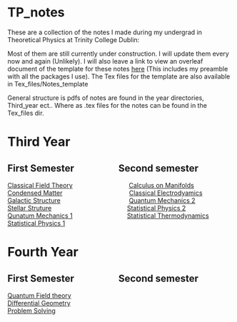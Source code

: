 # TP_notes

These are a collection of the notes I made during my undergrad in Theoretical Physics at Trinity College Dublin: 


Most of them are still currently under construction. I will update them every now and again (Unlikely).
I will also leave a link to view an overleaf document of the template for these notes [here](https://www.overleaf.com/read/vhqsjfxnzkcz#f0868a) (This includes my preamble with all the packages I use). 
The Tex files for the template are also available in Tex_files/Notes_template


General structure is pdfs of notes are found in the year directories, Third_year ect.. Where as .tex files for the notes can be found in the Tex_files dir. 

# Third Year 
## First Semester &nbsp;&nbsp;&nbsp;&nbsp;&nbsp;&nbsp;&nbsp;&nbsp;&nbsp;&nbsp;&nbsp;&nbsp;&nbsp;&nbsp;&nbsp;&nbsp;&nbsp;&nbsp; Second semester
[Classical Field Theory](https://github.com/Tbrosnan12/TP_notes/blob/main/Third_year/First_semester/Classical_Field_Theory.pdf) 
&nbsp;&nbsp;&nbsp;&nbsp;&nbsp;&nbsp;&nbsp;&nbsp;&nbsp;&nbsp;&nbsp;&nbsp;&nbsp;&nbsp;&nbsp;&nbsp;&nbsp;&nbsp;&nbsp;&nbsp;&nbsp;&nbsp;&nbsp;&nbsp;&nbsp;&nbsp;&nbsp;&nbsp;&nbsp;&nbsp; 
[Calculus on Manifolds](https://github.com/Tbrosnan12/TP_notes/blob/main/Third_year/Second_semester/Calculus_on_Manifolds.pdf)<br>
 [Condensed Matter](https://github.com/Tbrosnan12/TP_notes/blob/main/Third_year/First_semester/Condensed_Matter_I.pdf) 
 &nbsp;&nbsp;&nbsp;&nbsp;&nbsp;&nbsp;&nbsp;&nbsp;&nbsp;&nbsp;&nbsp;&nbsp;&nbsp;&nbsp;&nbsp;&nbsp;&nbsp;&nbsp;&nbsp;&nbsp;&nbsp;&nbsp;&nbsp;&nbsp;&nbsp;&nbsp;&nbsp;&nbsp;&nbsp;&nbsp;&nbsp;&nbsp;&nbsp;&nbsp;&nbsp;&nbsp; 
 [Classical Electrodyamics](https://github.com/Tbrosnan12/TP_notes/blob/main/Third_year/Second_semester/Classical_Electrodynamics.pdf)<br>
[Galactic Structure](https://github.com/Tbrosnan12/TP_notes/blob/main/Third_year/First_semester/Galactic_Structure.pdf)
&nbsp;&nbsp;&nbsp;&nbsp;&nbsp;&nbsp;&nbsp;&nbsp;&nbsp;&nbsp;&nbsp;&nbsp;&nbsp;&nbsp;&nbsp;&nbsp;&nbsp;&nbsp;&nbsp;&nbsp;&nbsp;&nbsp;&nbsp;&nbsp;&nbsp;&nbsp;&nbsp;&nbsp;&nbsp;&nbsp;&nbsp;&nbsp;&nbsp;&nbsp;&nbsp;&nbsp;&nbsp;
[Quantum Mechanics 2](https://github.com/Tbrosnan12/TP_notes/blob/main/Third_year/Second_semester/Quantum_Mechanics_II.pdf)<br>
[Stellar Struture](https://github.com/Tbrosnan12/TP_notes/blob/main/Third_year/First_semester/Stellar_Structure.pdf)
&nbsp;&nbsp;&nbsp;&nbsp;&nbsp;&nbsp;&nbsp;&nbsp;&nbsp;&nbsp;&nbsp;&nbsp;&nbsp;&nbsp;&nbsp;&nbsp;&nbsp;&nbsp;&nbsp;&nbsp;&nbsp;&nbsp;&nbsp;&nbsp;&nbsp;&nbsp;&nbsp;&nbsp;&nbsp;&nbsp;&nbsp;&nbsp;&nbsp;&nbsp;&nbsp;&nbsp;&nbsp;&nbsp;&nbsp;&nbsp;&nbsp;
[Statistical Physics 2](https://github.com/Tbrosnan12/TP_notes/blob/main/Third_year/Second_semester/Statistical_Physics_II.pdf)<br>
[Qunatum Mechanics 1](https://github.com/Tbrosnan12/TP_notes/blob/main/Third_year/First_semester/Quantum_Mechanics_I.pdf)
&nbsp;&nbsp;&nbsp;&nbsp;&nbsp;&nbsp;&nbsp;&nbsp;&nbsp;&nbsp;&nbsp;&nbsp;&nbsp;&nbsp;&nbsp;&nbsp;&nbsp;&nbsp;&nbsp;&nbsp;&nbsp;&nbsp;&nbsp;&nbsp;&nbsp;&nbsp;&nbsp;&nbsp;&nbsp;
[Statistical Thermodynamics](https://github.com/Tbrosnan12/TP_notes/blob/main/Third_year/Second_semester/Statistical_Thermodynamics.pdf)<br>
[Statistical Physics 1](https://github.com/Tbrosnan12/TP_notes/blob/main/Third_year/First_semester/Statistical_Physics_I.pdf)<br>

# Fourth Year 
## First Semester &nbsp;&nbsp;&nbsp;&nbsp;&nbsp;&nbsp;&nbsp;&nbsp;&nbsp;&nbsp;&nbsp;&nbsp;&nbsp;&nbsp;&nbsp;&nbsp;&nbsp;&nbsp; Second semester
[Quantum Field theory](https://github.com/Tbrosnan12/TP_notes/blob/main/Fourth_year/First_semester/Quantum_Field_Theory_I.pdf)<br>
[Differential Geometry](https://github.com/Tbrosnan12/TP_notes/blob/main/Fourth_year/First_semester/Diferential_Geometry.pdf)<br>
[Problem Solving](https://github.com/Tbrosnan12/TP_notes/blob/main/Fourth_year/First_semester/Problem_Solving.pdf)


